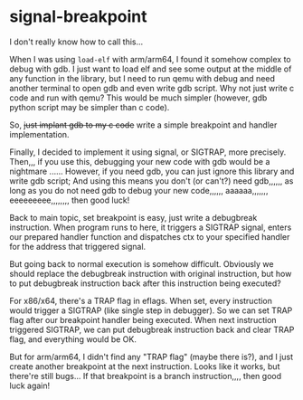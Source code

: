 # signal-breakpoint

I don't really know how to call this...

When I was using `load-elf` with arm/arm64, I found it somehow complex to debug with gdb. I just want to load elf and see some output at the middle of any function in the library, but I need to run qemu with debug and need another terminal to open gdb and even write gdb script. Why not just write c code and run with qemu? This would be much simpler (however, gdb python script may be simpler than c code).

So, ~~just implant gdb to my c code~~ write a simple breakpoint and handler implementation.

Finally, I decided to implement it using signal, or SIGTRAP, more precisely. Then,,, if you use this, debugging your new code with gdb would be a nightmare ...... However, if you need gdb, you can just ignore this library and write gdb script; And using this means you don't (or can't?) need gdb,,,,,, as long as you do not need gdb to debug your new code,,,,,, aaaaaa,,,,,,, eeeeeeeee,,,,,,,, then good luck!

Back to main topic, set breakpoint is easy, just write a debugbreak instruction. When program runs to here, it triggers a SIGTRAP signal, enters our prepared handler function and dispatches ctx to your specified handler for the address that triggered signal.

But going back to normal execution is somehow difficult. Obviously we should replace the debugbreak instruction with original instruction, but how to put debugbreak instruction back after this instruction being executed?

For x86/x64, there's a TRAP flag in eflags. When set, every instruction would trigger a SIGTRAP (like single step in debugger). So we can set TRAP flag after our breakpoint handler being executed. When next instruction triggered SIGTRAP, we can put debugbreak instruction back and clear TRAP flag, and everything would be OK.

But for arm/arm64, I didn't find any "TRAP flag" (maybe there is?), and I just create another breakpoint at the next instruction. Looks like it works, but there're still bugs... If that breakpoint is a branch instruction,,,, then good luck again!
